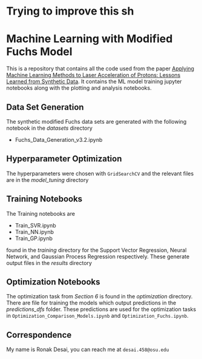 # Trying to improve this sh
# Machine Learning with Modified Fuchs Model

This is a repository that contains all the code used from the paper [Applying Machine Learning Methods to Laser Acceleration of Protons: Lessons Learned from Synthetic Data](https://arxiv.org/abs/2307.16036). It contains the ML model training jupyter notebooks along with the plotting and analysis notebooks. 

## Data Set Generation
The synthetic modified Fuchs data sets are generated with the following notebook in the *datasets* directory
- Fuchs_Data_Generation_v3.2.ipynb

## Hyperparameter Optimization
The hyperparameters were chosen with `GridSearchCV` and the relevant files are in the *model_tuning* directory

## Training Notebooks

The Training notebooks are 
- Train_SVR.ipynb
- Train_NN.ipynb
- Train_GP.ipynb

found in the *training* directory for the Support Vector Regression, Neural Network, and Gaussian Process Regression respectively. These generate output files in the *results* directory

## Optimization Notebooks

The optimization task from *Section 6* is found in the *optimization* directory. There are file for training the models which output predictions in the *predictions_dfs* folder. These predictions are used for the optimization tasks in `Optimization_Comparison_Models.ipynb` and `Optimization_Fuchs.ipynb`.

## Correspondence

My name is Ronak Desai, you can reach me at `desai.458@osu.edu`




